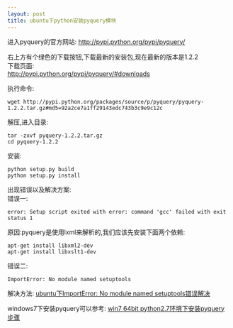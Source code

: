 ```yaml
---
layout: post
title: ubuntu下python安装pyquery模块
---
```


进入pyquery的官方网站:
<http://pypi.python.org/pypi/pyquery/>

右上方有个绿色的下载按钮,下载最新的安装包,现在最新的版本是1.2.2<br>
下载页面:<br>
<http://pypi.python.org/pypi/pyquery/#downloads>

执行命令:

    wget http://pypi.python.org/packages/source/p/pyquery/pyquery-1.2.2.tar.gz#md5=92a2ce7a1ff29143edc743b3c9e9c12c

解压,进入目录:

    tar -zxvf pyquery-1.2.2.tar.gz
    cd pyquery-1.2.2

安装:

    python setup.py build
    python setup.py install

出现错误以及解决方案:<br>
错误一:

    error: Setup script exited with error: command 'gcc' failed with exit status 1
原因:pyquery是使用lxml来解析的,我们应该先安装下面两个依赖:

    apt-get install libxml2-dev
    apt-get install libxslt1-dev

错误二:

    ImportError: No module named setuptools

解决方法:
[ubuntu下ImportError: No module named setuptools错误解决](http://www.codeif.com/topic/907)


windows7下安装pyquery可以参考:
[win7 64bit python2.7环境下安装pyquery步骤](http://www.codeif.com/topic/875)
